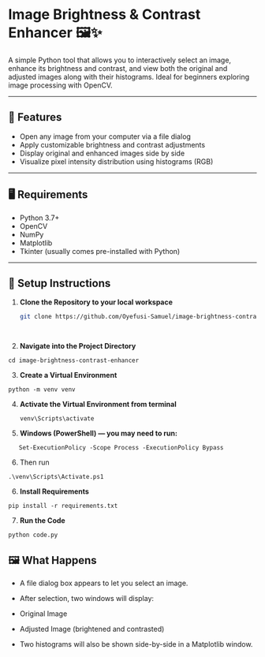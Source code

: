 # Image Brightness & Contrast Enhancer 🖼️✨

A simple Python tool that allows you to interactively select an image, enhance its brightness and contrast, and view both the original and adjusted images along with their histograms. Ideal for beginners exploring image processing with OpenCV.

---

## 📌 Features

- Open any image from your computer via a file dialog  
- Apply customizable brightness and contrast adjustments  
- Display original and enhanced images side by side  
- Visualize pixel intensity distribution using histograms (RGB)

---

## 🖥️ Requirements

- Python 3.7+  
- OpenCV  
- NumPy  
- Matplotlib  
- Tkinter (usually comes pre-installed with Python)

---

## 🔧 Setup Instructions

1. **Clone the Repository to your local workspace**  
   ```bash
   git clone https://github.com/Oyefusi-Samuel/image-brightness-contrast-enhancer.git

  
 2. **Navigate into the Project Directory**
   ```
  cd image-brightness-contrast-enhancer
```

3. **Create a Virtual Environment**
```
python -m venv venv
```

4. **Activate the Virtual Environment from terminal**
   ```
   venv\Scripts\activate
   
   ```

5. **Windows (PowerShell) — you may need to run:**
```
   Set-ExecutionPolicy -Scope Process -ExecutionPolicy Bypass
```
6. Then run
```
.\venv\Scripts\Activate.ps1
```

6. **Install Requirements**
```
pip install -r requirements.txt
```
7. **Run the Code**
```
python code.py
```

## 🖼️ What Happens
- A file dialog box appears to let you select an image.

- After selection, two windows will display:

- Original Image

- Adjusted Image (brightened and contrasted)

- Two histograms will also be shown side-by-side in a Matplotlib window.








    
